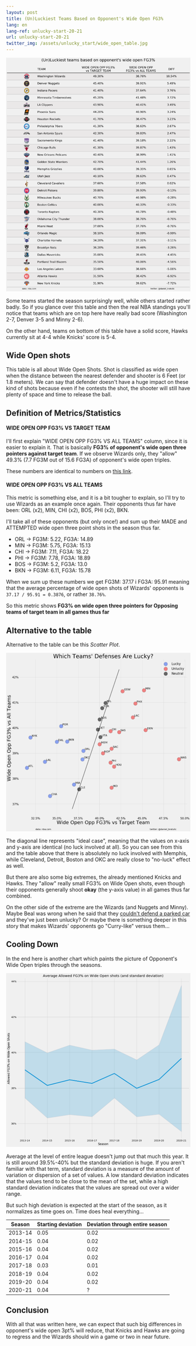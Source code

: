```yaml
---
layout: post
title: (Un)Luckiest Teams Based on Opponent's Wide Open FG3%
lang: en
lang-ref: unlucky-start-20-21
url: unlucky-start-20-21
twitter_img: /assets/unlucky_start/wide_open_table.jpg
---
```



![](/assets/unlucky_start/wide_open_table.png)

Some teams started the season surprisingly well, while others started rather badly. So if you glance over this table and then the real NBA standings you'll notice that teams which are on top here have really bad score (Washington 2-7, Denver 3-5 and Minny 2-6).

On the other hand, teams on bottom of this table have a solid score, Hawks currently sit at 4-4 while Knicks' score is 5-4.  

<!--more-->

## Wide Open shots

This table is all about Wide Open Shots. Shot is classified as wide open when the distance between the nearest defender and shooter is 6 Feet (or 1.8 meters). We can say that defender doesn't have a huge impact on these kind of shots because even if he contests the shot, the shooter will still have plenty of space and time to release the ball.

## Definition of Metrics/Statistics

#### WIDE OPEN OPP FG3% VS TARGET TEAM

I'll first explain "WIDE OPEN OPP FG3% VS ALL TEAMS" column, since it is easier to explain it. That is basically **FG3% of opponent's wide open three pointers against target team**. If we observe Wizards only, they "allow" 49.3% (7.7 FG3M out of 15.6 FG3A) of opponent's wide open triples.

These numbers are identical to numbers on [this link](https://www.nba.com/stats/teams/opponent-shots-closest-defender/?Season=2020-21&SeasonType=Regular%20Season&CloseDefDistRange=6%2B%20Feet%20-%20Wide%20Open).

#### WIDE OPEN OPP FG3% VS ALL TEAMS

This metric is something else, and it is a bit tougher to explain, so I'll try to use Wizards as an example once again. Their opponents thus far have been: ORL (x2), MIN, CHI (x2), BOS, PHI (x2), BKN.

I'll take all of these opponents (but only once!) and sum up their MADE and ATTEMPTED wide open three point shots in the season thus far.

* ORL -> FG3M: 5.22, FG3A: 14.89
* MIN -> FG3M: 5.75, FG3A: 15.13
* CHI -> FG3M: 7.11, FG3A: 18.22
* PHI -> FG3M: 7.78, FG3A: 18.89
* BOS -> FG3M: 5.2, FG3A: 13.0
* BKN -> FG3M: 6.11, FG3A: 15.78

When we sum up these numbers we get FG3M: 37.17 i FG3A: 95.91 meaning that the average percentage of wide open shots of Wizards' opponents is `37.17 / 95.91 = 0.3876`, or rather `38.76%`.

So this metric shows **FG3% on wide open three pointers for Opposing teams of target team in all games thus far**

## Alternative to the table

Alternative to the table can be this *Scatter Plot*.

![](/assets/unlucky_start/wide_open_3pt_luck.png)

The diagonal line represents "ideal case", meaning that the values on x-axis and y-axis are identical (no luck involved at all). So you can see from this and the table above that there is absolutely no luck involved with Memphis, while Cleveland, Detroit, Boston and OKC are really close to "no-luck" effect as well.

But there are also some big extremes, the already mentioned Knicks and Hawks. They "allow" really small FG3% on Wide Open shots, even though their opponents generally shoot **okay** (the y-axis value) in all games thus far combined.

On the other side of the extreme are the Wizards (and Nuggets and Minny). Maybe Beal was wrong when he said that they [couldn't defend a parked car](https://bleacherreport.com/articles/2926076-bradley-beal-says-wizards-cant-guard-a-parked-car-after-loss-to-celtics) and they've just been unlucky? Or maybe there is something deeper in this story that makes Wizards' opponents go "Curry-like" versus them...


## Cooling Down

In the end here is another chart which paints the picture of Opponent's Wide Open triples through the seasons.

![](/assets/unlucky_start/mean_stddev_through_years.png)

Average at the level of entire league doesn't jump out that much this year. It is still around 39.5%-40% but the standard deviation is huge. If you aren't familiar with that term, standard deviation is a measure of the amount of variation or dispersion of a set of values. A low standard deviation indicates that the values tend to be close to the mean of the set, while a high standard deviation indicates that the values are spread out over a wider range.

But such high deviation is expected at the start of the season, as it normalizes as time goes on. Time does heal everything...

| Season | Starting deviation | Deviation through entire season |
| ------ | ------------------ | ------------------------ |
| 2013-14 | 0.05 | 0.02 |
| 2014-15 | 0.04 | 0.02 |
| 2015-16 | 0.04 | 0.02 |
| 2016-17 | 0.04 | 0.02 |
| 2017-18 | 0.03 | 0.01 |
| 2018-19 | 0.04 | 0.02 |
| 2019-20 | 0.04 | 0.02 |
| 2020-21 | 0.04 | ? |

## Conclusion

With all that was written here, we can expect that such big differences in opponent's wide open 3pt% will reduce, that Knicks and Hawks are going to regress and the Wizards should win a game or two in near future.
